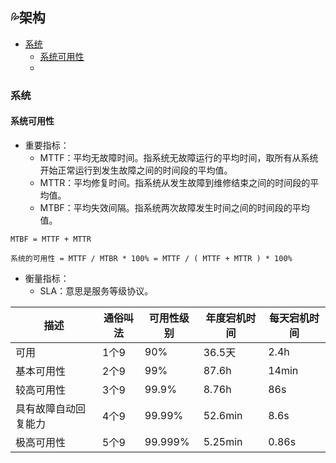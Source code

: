 ## 💦架构

  * [系统](#系统)
    * [系统可用性](#系统可用性)
    * [](#)
 

### 系统
#### 系统可用性
+ 重要指标：
  + MTTF：平均无故障时间。指系统无故障运行的平均时间，取所有从系统开始正常运行到发生故障之间的时间段的平均值。
  + MTTR：平均修复时间。指系统从发生故障到维修结束之间的时间段的平均值。
  + MTBF：平均失效间隔。指系统两次故障发生时间之间的时间段的平均值。  
```
MTBF = MTTF + MTTR
```
```
系统的可用性 = MTTF / MTBR * 100% = MTTF / ( MTTF + MTTR ) * 100%
```
+ 衡量指标：
  + SLA：意思是服务等级协议。

| 描述 | 通俗叫法 | 可用性级别 | 年度宕机时间 | 每天宕机时间 |
|---|---|---|---| ---| 
|可用|1个9|90%|36.5天|2.4h| 
|基本可用性|2个9|99%|87.6h|14min| 
|较高可用性|3个9|99.9%|8.76h|86s| 
|具有故障自动回复能力|4个9|99.99%|52.6min|8.6s| 
|极高可用性|5个9|99.999%|5.25min|0.86s| 

